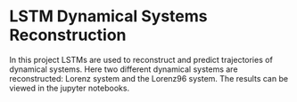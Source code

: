 # LSTM Dynamical Systems Reconstruction
In this project LSTMs are used to reconstruct and predict trajectories of dynamical systems. Here two different dynamical systems are reconstructed: Lorenz system and the Lorenz96 system. The results can be viewed in the jupyter notebooks.
